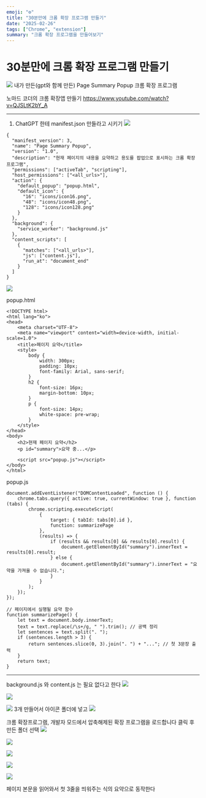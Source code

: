 ```yaml
---
emoji: "⚙️"
title: "30분만에 크롬 확장 프로그램 만들기"
date: "2025-02-26"
tags: ["Chrome", "extension"]
summary: "크롬 확장 프로그램을 만들어보기"
---
```


# 30분만에 크롬 확장 프로그램 만들기

![](https://velog.velcdn.com/images/lkukun/post/b080f5f7-25db-40ac-af94-128eef48c260/image.png)
내가 만든(gpt와 함께 만든) Page Summary Popup 크롬 확장 프로그램

노마드 코더의 크롬 확장앱 만들기
https://www.youtube.com/watch?v=QJSLtK2bY_A

---

1. ChatGPT 한테 manifest.json 만들라고 시키기
   ![](https://velog.velcdn.com/images/lkukun/post/e021a868-6a16-4f1c-b361-8132e450dda0/image.png)

```
{
  "manifest_version": 3,
  "name": "Page Summary Popup",
  "version": "1.0",
  "description": "현재 페이지의 내용을 요약하고 용도를 팝업으로 표시하는 크롬 확장 프로그램",
  "permissions": ["activeTab", "scripting"],
  "host_permissions": ["<all_urls>"],
  "action": {
    "default_popup": "popup.html",
    "default_icon": {
      "16": "icons/icon16.png",
      "48": "icons/icon48.png",
      "128": "icons/icon128.png"
    }
  },
  "background": {
    "service_worker": "background.js"
  },
  "content_scripts": [
    {
      "matches": ["<all_urls>"],
      "js": ["content.js"],
      "run_at": "document_end"
    }
  ]
}

```

![](https://velog.velcdn.com/images/lkukun/post/c3ac4583-f10a-49ca-8da0-45c5d22aa90b/image.png)

popup.html

```
<!DOCTYPE html>
<html lang="ko">
<head>
    <meta charset="UTF-8">
    <meta name="viewport" content="width=device-width, initial-scale=1.0">
    <title>페이지 요약</title>
    <style>
        body {
            width: 300px;
            padding: 10px;
            font-family: Arial, sans-serif;
        }
        h2 {
            font-size: 16px;
            margin-bottom: 10px;
        }
        p {
            font-size: 14px;
            white-space: pre-wrap;
        }
    </style>
</head>
<body>
    <h2>현재 페이지 요약</h2>
    <p id="summary">요약 중...</p>

    <script src="popup.js"></script>
</body>
</html>

```

popup.js

```
document.addEventListener("DOMContentLoaded", function () {
    chrome.tabs.query({ active: true, currentWindow: true }, function (tabs) {
        chrome.scripting.executeScript(
            {
                target: { tabId: tabs[0].id },
                function: summarizePage
            },
            (results) => {
                if (results && results[0] && results[0].result) {
                    document.getElementById("summary").innerText = results[0].result;
                } else {
                    document.getElementById("summary").innerText = "요약을 가져올 수 없습니다.";
                }
            }
        );
    });
});

// 페이지에서 실행될 요약 함수
function summarizePage() {
    let text = document.body.innerText;
    text = text.replace(/\s+/g, " ").trim(); // 공백 정리
    let sentences = text.split(". ");
    if (sentences.length > 3) {
        return sentences.slice(0, 3).join(". ") + "..."; // 첫 3문장 출력
    }
    return text;
}
```

---

background.js 와 content.js 는 필요 없다고 한다
![](https://velog.velcdn.com/images/lkukun/post/1120bed3-98a0-4ac0-b5c3-2b3b33f87696/image.png)

![](https://velog.velcdn.com/images/lkukun/post/4fe5a334-335f-4432-8462-047ec0f765bb/image.png)

![](https://velog.velcdn.com/images/lkukun/post/ed978009-1bd3-43a2-a1fa-3e2890c2ef34/image.png)
3개 만들어서 아이콘 폴더에 넣고
![](https://velog.velcdn.com/images/lkukun/post/fa5ff0b5-7240-4e76-ba43-ec7de84ada6b/image.png)

크롬 확장프로그램, 개발자 모드에서 압축해제된 확장 프로그램을 로드합니다 클릭 후 만든 폴더 선택
![](https://velog.velcdn.com/images/lkukun/post/e9677b35-0b06-46e9-b344-f78d5f765fcf/image.png)

![](https://velog.velcdn.com/images/lkukun/post/bcd6fd75-3680-4f6a-bf74-19cdf0e98841/image.png)

![](https://velog.velcdn.com/images/lkukun/post/4829ef39-d2f2-4081-9f9b-3d7c5190efc8/image.png)

![](https://velog.velcdn.com/images/lkukun/post/d9074b30-2f0e-4bb8-aac8-81bbb3b7c415/image.png)

![](https://velog.velcdn.com/images/lkukun/post/70013148-5443-44d9-9969-acf93da73acc/image.png)

페이지 본문을 읽어와서 첫 3줄을 띄워주는 식의 요약으로 동작한다
